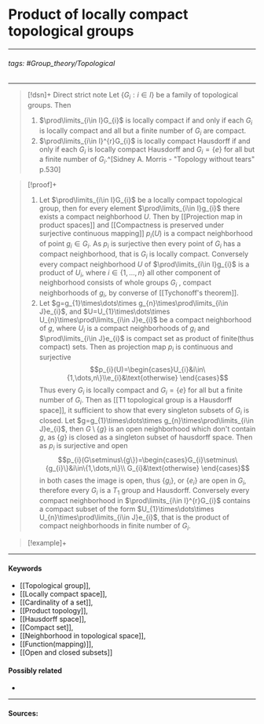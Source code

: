 # Product of locally compact topological groups
***
###### tags: #Group_theory/Topological 
***
>[!dsn]+ Direct strict note
>Let $\{G_{i}:i\in I\}$ be a family of topological groups. Then
>1. $\prod\limits_{i\in I}G_{i}$ is locally compact if and only if each $G_{i}$ is locally compact and all but a finite number of $G_{i}$ are compact.
>2. $\prod\limits_{i\in I}^{r}G_{i}$ is locally compact Hausdorff if and only if each $G_{i}$ is locally compact Hausdorff and $G_{i}=\{e\}$ for all but a finite number of $G_{i}$.^[Sidney A. Morris - "Topology without tears" p.530]

>[!proof]+
>1. Let $\prod\limits_{i\in I}G_{i}$ be a locally compact topological group, then for every element $\prod\limits_{i\in I}g_{i}$ there exists a compact neighborhood $U$. Then by [[Projection map in product spaces]] and [[Compactness is preserved under surjective continuous mapping]] $p_{i}(U)$ is a compact neighborhood of point $g_{i}\in G_{i}$. As $p_{i}$ is surjective then every point of $G_{i}$ has a compact neighborhood, that is $G_{i}$ is locally compact.
>   ${}$
>   Conversely every compact neighborhood $U$ of $\prod\limits_{i\in I}g_{i}$ is a product of $U_{i}$, where $i\in\{1,\dots,n\}$ all other component of neighborhood consists of whole groups $G_{i}$ , compact neighborhoods of $g_{i}$, by converse of [[Tychonoff's theorem]].
>2. Let $g=g_{1}\times\dots\times g_{n}\times\prod\limits_{i\in J}e_{i}$, and $U=U_{1}\times\dots\times U_{n}\times\prod\limits_{i\in J}e_{i}$ be a compact neighborhood of $g$, where $U_{i}$ is a compact neighborhoods of $g_{i}$ and $\prod\limits_{i\in J}e_{i}$ is compact set as product of finite(thus compact) sets. Then as projection map $p_{i}$ is continuous and surjective
>   $$p_{i}(U)=\begin{cases}U_{i}&i\in\{1,\dots,n\}\\e_{i}&\text{otherwise} \end{cases}$$ 
>   Thus every $G_{i}$ is locally compact and $G_{i}=\{e\}$ for all but a finite number of $G_{i}$.
>   Then as [[T1 topological group is a Hausdorff space]], it sufficient to show that every singleton subsets of $G_{i}$ is closed.
>   Let $g=g_{1}\times\dots\times g_{n}\times\prod\limits_{i\in J}e_{i}$, then $G\setminus\{g\}$ is an open neighborhood which don't contain $g$, as $\{g\}$ is closed as a singleton subset of hausdorff space. Then as $p_{i}$ is surjective and open 
>   $$p_{i}(G\setminus\{g\})=\begin{cases}G_{i}\setminus\{g_{i}\}&i\in\{1,\dots,n\}\\ G_{i}&\text{otherwise} \end{cases}$$
>   in both cases the image is open, thus $\{g_{i}\}$, or $\{e_{i}\}$ are open in $G_{i}$, therefore every $G_{i}$ is a $T_{1}$ group and Hausdorff. 
>   ${}$
>   Conversely every compact neighborhood in $\prod\limits_{i\in I}^{r}G_{i}$ contains a compact subset of the form $U_{1}\times\dots\times U_{n}\times\prod\limits_{i\in J}e_{i}$, that is the product of compact neighborhoods in finite number of $G_{i}$. 

>[!example]+ 
>
***
#### Keywords
- [[Topological group]],
- [[Locally compact space]],
- [[Cardinality of a set]],
- [[Product topology]],
- [[Hausdorff space]],
- [[Compact set]],
- [[Neighborhood in topological space]],
- [[Function(mapping)]],
- [[Open and closed subsets]]
#### Possibly related
- 
***
#### Sources: